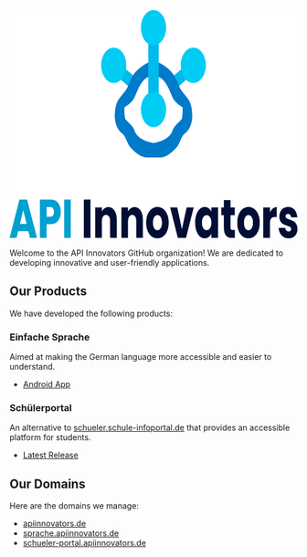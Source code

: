 <p align="center">
    <img src=https://github.com/ApiInnovators/Logo/raw/master/Full%20Logo/Exported/Raster%20Graphic/apiinnovators-full-logo-exported-1817x1024.webp height=400>
</p>

Welcome to the API Innovators GitHub organization! We are dedicated to developing innovative and user-friendly applications.

## Our Products

We have developed the following products:

### Einfache Sprache

Aimed at making the German language more accessible and easier to understand.

- [Android App](https://play.google.com/store/apps/details?id=com.sprachelive.einfachesprache&pcampaignid=web_share)

### Schülerportal

An alternative to [schueler.schule-infoportal.de](https://schueler.schule-infoportal.de/) that provides an accessible platform for students.

- [Latest Release](https://github.com/ApiInnovators/schueler_portal/releases/latest)

## Our Domains

Here are the domains we manage:

- [apiinnovators.de](https://apiinnovators.de)
- [sprache.apiinnovators.de](https://sprache.apiinnovators.de)
- [schueler-portal.apiinnovators.de](https://schueler-portal.apiinnovators.de)
